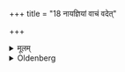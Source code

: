 +++
title = "18 नायज्ञियां वाचं वदेत्"

+++

<details><summary>मूलम्</summary>

नायज्ञियां वाचं वदेत् १८
</details>

<details><summary>Oldenberg</summary>

18. Let him not speak what is unworthy of the sacrifice.
</details>
